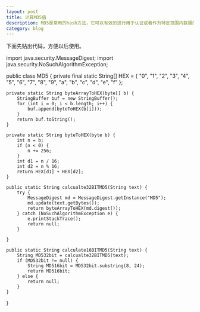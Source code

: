 ```yaml
---
layout: post
title: 计算MD5值
description: MD5是常用的hash方法，它可以有效的进行用于认证或者作为特定范围内数据的唯一标识，这篇文章记录一个实现，用于备用。
category: blog
---
```


下面先贴出代码，方便以后使用。

import java.security.MessageDigest;
import java.security.NoSuchAlgorithmException;

public class MD5 {
	private final static String[] HEX = { "0", "1", "2", "3", "4", "5", "6",
			"7", "8", "9", "a", "b", "c", "d", "e", "f" };

	private static String byteArrayToHEX(byte[] b) {
		StringBuffer buf = new StringBuffer();
		for (int i = 0; i < b.length; i++) {
			buf.append(byteToHEX(b[i]));
		}
		return buf.toString();
	}

	private static String byteToHEX(byte b) {
		int n = b;
		if (n < 0) {
			n += 256;
		}
		int d1 = n / 16;
		int d2 = n % 16;
		return HEX[d1] + HEX[d2];
	}

	public static String calcualte32BITMD5(String text) {
		try {
			MessageDigest md = MessageDigest.getInstance("MD5");
			md.update(text.getBytes());
			return byteArrayToHEX(md.digest());
		} catch (NoSuchAlgorithmException e) {
			e.printStackTrace();
			return null;
		}

	}

	public static String calculate16BITMD5(String text) {
		String MD532bit = calcualte32BITMD5(text);
		if (MD532bit != null) {
			String MD516bit = MD532bit.substring(8, 24);
			return MD516bit;
		} else {
			return null;
		}
	}
}

